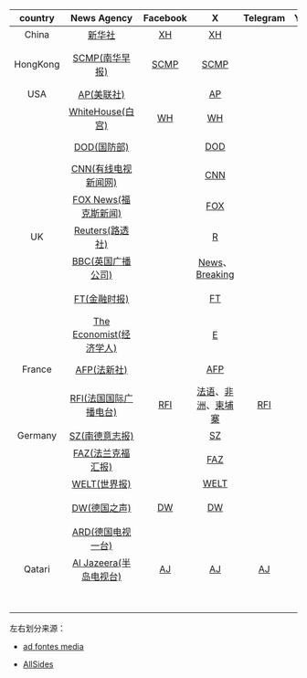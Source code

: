 | country  | News Agency                                          | Facebook                                                     | X                                                                                                         | Telegram                                           | YouTube                                               | Bias |                                     |
|:--------:|:----------------------------------------------------:|:------------------------------------------------------------:|:---------------------------------------------------------------------------------------------------------:|:--------------------------------------------------:|:-----------------------------------------------------:|:----:| ----------------------------------- |
| China    | [新华社](https://english.news.cn/home.htm)              | [XH](https://www.facebook.com/XH.NewsAgency)                 | [XH](https://x.com/XHNews)                                                                                |                                                    | [XH](https://www.youtube.com/user/ChinaViewTV)        | Z    |                                     |
| HongKong | [SCMP(南华早报)](https://www.scmp.com/)                  | [SCMP](https://www.facebook.com/scmp)                        | [SCMP](https://x.com/scmpnews)                                                                            |                                                    | [SCMP](https://www.youtube.com/southchinamorningpost) | Z    | South China Morning Post，政治风向标（龙凤配） |
| USA      | [AP(美联社)](https://apnews.com/)                       |                                                              | [AP](https://x.com/AP)                                                                                    |                                                    | [AP](https://www.youtube.com/@AssociatedPress)        | L    | The Associated Press                |
|          | [WhiteHouse(白宫)](https://www.whitehouse.gov/news/)   | [WH](https://www.facebook.com/WhiteHouse/)                   | [WH](https://x.com/whitehouse)                                                                            |                                                    | [WH](https://www.youtube.com/@WhiteHouse)             |      |                                     |
|          | [DOD(国防部)](https://www.defense.gov/News/)            |                                                              | [DOD](https://x.com/DeptofDefense)                                                                        |                                                    |                                                       |      | U.S. DepartmentofDefense            |
|          | [CNN(有线电视新闻网)](https://edition.cnn.com/)             |                                                              | [CNN](https://x.com/CNN)                                                                                  |                                                    |                                                       | L    | Cable News Network                  |
|          | [FOX News(福克斯新闻)](https://www.foxnews.com/)          |                                                              | [FOX](https://x.com/foxnews)                                                                              |                                                    |                                                       | R    |                                     |
| UK       | [Reuters(路透社)](https://www.reuters.com/)             |                                                              | [R](https://x.com/reuters)                                                                                |                                                    |                                                       | L/C  |                                     |
|          | [BBC(英国广播公司)](https://www.bbc.com/)                  |                                                              | [News](https://x.com/bbcworld)、[Breaking](https://x.com/bbcbreaking)                                      |                                                    |                                                       | L/C  | British Broadcasting Corporation    |
|          | [FT(金融时报)](https://www.ft.com/)                      |                                                              | [FT](https://x.com/ft)                                                                                    |                                                    |                                                       | L    | Financial Times，政治风向标（龙凤配）          |
|          | [The Economist(经济学人)](https://www.economist.com/)    |                                                              | [E](http://x.com/theeconomist)                                                                            |                                                    |                                                       | L    |                                     |
| France   | [AFP(法新社)](https://www.afp.com/)                     |                                                              | [AFP](https://x.com/afpfr)                                                                                |                                                    |                                                       | L    | Agence France-Presse                |
|          | [RFI(法国国际广播电台)](https://www.rfi.fr/cn/)              | [RFI](https://www.facebook.com/RFI/?utm_slink=rfi.my%2FFBfr) | [法语](https://x.com/RFI?utm_slink=rfi.my%2FXfr)、[非洲](https://x.com/RFIAfrique)、[柬埔寨](https://x.com/RFI_Km) | [RFI](https://t.me/RFI_Fr?utm_slink=rfi.my%2FTGfr) |                                                       |      | Radio France Internationale         |
| Germany  | [SZ(南德意志报)](https://www.sueddeutsche.de/)            |                                                              | [SZ](https://x.com/SZ)                                                                                    |                                                    |                                                       | L    | Süddeutsche Zeitung                 |
|          | [FAZ(法兰克福汇报)](https://www.faz.net/aktuell/)          |                                                              | [FAZ](https://x.com/faznet?lang=en)                                                                       |                                                    |                                                       | C    | Frankfurter Allgemeine Zeitung      |
|          | [WELT(世界报)](https://www.welt.de/)                    |                                                              | [WELT](https://x.com/welt)                                                                                |                                                    |                                                       | R    |                                     |
|          | [DW(德国之声)](https://www.dw.com/en/top-stories/s-9097) | [DW](https://www.facebook.com/deutschewellenews)             | [DW](https://x.com/dwnews)                                                                                |                                                    |                                                       |      | Deutsche Welle，比较中立（龙凤配）            |
|          | [ARD(德国电视一台)](https://www.ardmediathek.de/)          |                                                              |                                                                                                           |                                                    |                                                       |      |                                     |
| Qatari   | [Al Jazeera(半岛电视台)](https://www.aljazeera.com/)      | [AJ](https://www.facebook.com/aljazeera)                     | [AJ](https://x.com/AJEnglish)                                                                             | [AJ](https://t.me/AjaNews)                         |                                                       |      |                                     |
|          |                                                      |                                                              |                                                                                                           |                                                    |                                                       |      |                                     |
|          |                                                      |                                                              |                                                                                                           |                                                    |                                                       |      |                                     |
|          |                                                      |                                                              |                                                                                                           |                                                    |                                                       |      |                                     |
|          |                                                      |                                                              |                                                                                                           |                                                    |                                                       |      |                                     |
|          |                                                      |                                                              |                                                                                                           |                                                    |                                                       |      |                                     |
|          |                                                      |                                                              |                                                                                                           |                                                    |                                                       |      |                                     |
|          |                                                      |                                                              |                                                                                                           |                                                    |                                                       |      |                                     |
|          |                                                      |                                                              |                                                                                                           |                                                    |                                                       |      |                                     |

左右划分来源：

- [ad fontes media](https://app.adfontesmedia.com/chart/interactive)

- [AllSides](https://www.allsides.com/media-bias/media-bias-chart)
